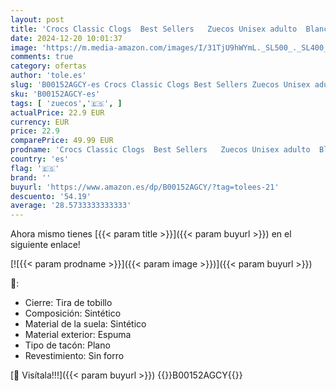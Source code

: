 ```yaml
---
layout: post
title: 'Crocs Classic Clogs  Best Sellers   Zuecos Unisex adulto  Blanco  37/38 EU'
date: 2024-12-20 10:01:37
image: 'https://m.media-amazon.com/images/I/31TjU9hWYmL._SL500_._SL400_.jpg'
comments: true
category: ofertas
author: 'tole.es'
slug: 'B00152AGCY-es Crocs Classic Clogs Best Sellers Zuecos Unisex adulto...'
sku: 'B00152AGCY-es'
tags: [ 'zuecos','🇪🇸', ]
actualPrice: 22.9 EUR
currency: EUR
price: 22.9
comparePrice: 49.99 EUR
prodname: 'Crocs Classic Clogs  Best Sellers   Zuecos Unisex adulto  Blanco  37/38 EU'
country: 'es'
flag: '🇪🇸'
brand: ''
buyurl: 'https://www.amazon.es/dp/B00152AGCY/?tag=tolees-21'
descuento: '54.19'
average: '28.5733333333333'
---
```


Ahora mismo tienes [{{< param title >}}]({{< param buyurl >}}) en el siguiente enlace!

[![{{< param prodname >}}]({{< param image >}})]({{< param buyurl >}})

🔎:

- Cierre: Tira de tobillo
- Composición: Sintético
- Material de la suela: Sintético
- Material exterior: Espuma
- Tipo de tacón: Plano
- Revestimiento: Sin forro

[🛒 Visítala!!!]({{< param buyurl >}})
{{<world>}}B00152AGCY{{</world>}}
